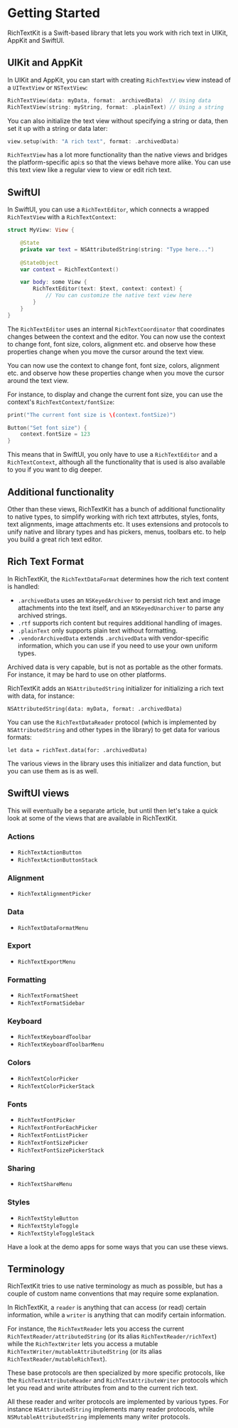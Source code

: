 # Getting Started

RichTextKit is a Swift-based library that lets you work with rich text in UIKit, AppKit and SwiftUI.



## UIKit and AppKit

In UIKit and AppKit, you can start with creating ``RichTextView`` view instead of a `UITextView` or `NSTextView`:

```swift
RichTextView(data: myData, format: .archivedData)  // Using data
RichTextView(string: myString, format: .plainText) // Using a string
```

You can also initialize the text view without specifying a string or data, then set it up with a string or data later:

```swift
view.setup(with: "A rich text", format: .archivedData)
```

`RichTextView` has a lot more functionality than the native views and bridges the platform-specific api:s so that the views behave more alike. You can use this text view like a regular view to view or edit rich text.



## SwiftUI

In SwiftUI, you can use a ``RichTextEditor``, which connects a wrapped ``RichTextView`` with a ``RichTextContext``:

```swift
struct MyView: View {

    @State
    private var text = NSAttributedString(string: "Type here...")
    
    @StateObject
    var context = RichTextContext()

    var body: some View {
        RichTextEditor(text: $text, context: context) {
            // You can customize the native text view here
        }
    }
}
```

The ``RichTextEditor`` uses an internal ``RichTextCoordinator`` that coordinates changes between the context and the editor. You can now use the context to change font, font size, colors, alignment etc. and observe how these properties change when you move the cursor around the text view. 

You can now use the context to change font, font size, colors, alignment etc. and observe how these properties change when you move the cursor around the text view.

For instance, to display and change the current font size, you can use the context's ``RichTextContext/fontSize``:

```swift
print("The current font size is \(context.fontSize)")
```

```swift
Button("Set font size") {
    context.fontSize = 123
}
```

This means that in SwiftUI, you only have to use a ``RichTextEditor`` and a ``RichTextContext``, although all the functionality that is used is also available to you if you want to dig deeper.



## Additional functionality

Other than these views, RichTextKit has a bunch of additional functionality to native types, to simplify working with rich text attrbutes, styles, fonts, text alignments, image attachments etc. It uses extensions and protocols to unify native and library types and has pickers, menus, toolbars etc. to help you build a great rich text editor. 



## Rich Text Format

In RichTextKit, the ``RichTextDataFormat`` determines how the rich text content is handled:

* `.archivedData` uses an `NSKeyedArchiver` to persist rich text and image attachments into the text itself, and an `NSKeyedUnarchiver` to parse any archived strings.
* `.rtf` supports rich content but requires additional handling of images.
* `.plainText` only supports plain text without formatting.
* `.vendorArchivedData` extends `.archivedData` with vendor-specific information, which you can use if you need to use your own uniform types.

Archived data is very capable, but is not as portable as the other formats. For instance, it may be hard to use on other platforms.

RichTextKit adds an `NSAttributedString` initializer for initializing a rich text with data, for instance:

```
NSAttributedString(data: myData, format: .archivedData)
```

You can use the ``RichTextDataReader`` protocol (which is implemented by `NSAttributedString` and other types in the library) to get data for various formats:

```
let data = richText.data(for: .archivedData)
```

The various views in the library uses this initializer and data function, but you can use them as is as well.



## SwiftUI views

This will eventually be a separate article, but until then let's take a quick look at some of the views that are available in RichTextKit.

### Actions

* ``RichTextActionButton``
* ``RichTextActionButtonStack``

### Alignment

* ``RichTextAlignmentPicker``

### Data

* ``RichTextDataFormatMenu``

### Export

* ``RichTextExportMenu``

### Formatting

* ``RichTextFormatSheet``
* ``RichTextFormatSidebar``

### Keyboard

* ``RichTextKeyboardToolbar``
* ``RichTextKeyboardToolbarMenu``

### Colors

* ``RichTextColorPicker`` 
* ``RichTextColorPickerStack``

### Fonts

* ``RichTextFontPicker``
* ``RichTextFontForEachPicker``
* ``RichTextFontListPicker``
* ``RichTextFontSizePicker``
* ``RichTextFontSizePickerStack``

### Sharing

* ``RichTextShareMenu``

### Styles

* ``RichTextStyleButton``
* ``RichTextStyleToggle``
* ``RichTextStyleToggleStack``

Have a look at the demo apps for some ways that you can use these views.  



## Terminology

RichTextKit tries to use native terminology as much as possible, but has a couple of custom name conventions that may require some explanation.

In RichTextKit, a `reader` is anything that can access (or read) certain information, while a `writer` is anything that can modify certain information.

For instance, the ``RichTextReader`` lets you access the current ``RichTextReader/attributedString`` (or its alias ``RichTextReader/richText``) while the ``RichTextWriter`` lets you access a mutable ``RichTextWriter/mutableAttributedString`` (or its alias ``RichTextReader/mutableRichText``).

These base protocols are then specialized by more specific protocols, like the ``RichTextAttributeReader`` and ``RichTextAttributeWriter`` protocols which let you read and write attributes from and to the current rich text.

All these reader and writer protocols are implemented by various types. For instance `NSAttributedString` implements many reader protocols, while `NSMutableAttributedString` implements many writer protocols.

